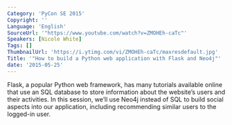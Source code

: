 ```yaml
---
Category: 'PyCon SE 2015'
Copyright: ''
Language: 'English'
SourceUrl: '"https://www.youtube.com/watch?v=ZMOHEh-caTc"'
Speakers: [Nicole White]
Tags: []
ThumbnailUrl: 'https://i.ytimg.com/vi/ZMOHEh-caTc/maxresdefault.jpg'
Title: '"How to build a Python web application with Flask and Neo4j"'
date: '2015-05-25'
---
```

Flask, a popular Python web framework, has many tutorials available online that use an SQL database to store information about the website’s users and their activities. In this session, we’ll use Neo4j instead of SQL to build social aspects into our application, including recommending similar users to the logged-in user.